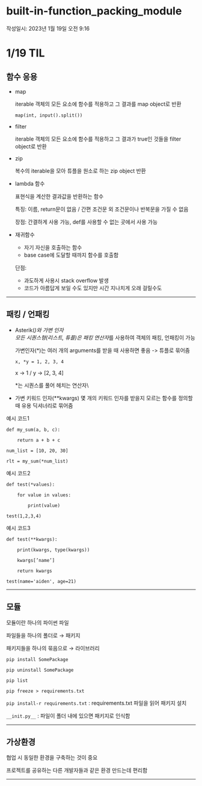 # built-in-function_packing_module


작성일시: 2023년 1월 19일 오전 9:16

# 1/19 TIL

## 함수 응용

- map
    
    iterable 객체의 모든 요소에 함수를 적용하고 그 결과를 map object로 반환
    
    `map(int, input().split())`
    

- filter
    
    iterable 객체의 모든 요소에 함수를 적용하고 그 결과가 true인 것들을 filter object로 반환
    
- zip
    
    복수의 iterable을 모아 튜플을 원소로 하는 zip object 반환
    
    
- lambda 함수
    
    표현식을 계산한 결과값을 반환하는 함수
    
    특징: 이름, return문이 없음 / 간편 조건문 외 조건문이나 반복문을 가질 수 없음
    
    장점:  간결하게 사용 가능, def를 사용할 수 없는 곳에서 사용 가능
    
- 재귀함수
    - 자기 자신을 호출하는 함수
    - base case에 도달할 때까지 함수를 호출함
    
    단점:
    
    - 과도하게 사용시 stack overflow 발생
    - 코드가 아름답게 보일 수도 있지만 시간 지나치게 오래 걸릴수도

---

## 패킹 / 언패킹

- Asterik(*)와 가변 인자\
    모든 시퀀스형(리스트, 튜플)은 패킹 연산자*를 사용하여 객체의 패킹, 언패킹이 가능

    가변인자(*)는 여러 개의 arguments를 받을 때 사용하면 좋음 -> 튜플로 묶어줌

    `x, *y = 1, 2, 3, 4`

    x → 1 / y → [2, 3, 4]

    *는 시퀀스를 풀어 헤치는 연산자\

- 가변 키워드 인자(**kwargs)
    몇 개의 키워드 인자를 받을지 모르는 함수를 정의할 때 유용
    딕셔너리로 묶어줌

예시 코드1
```
def my_sum(a, b, c):

    return a + b + c

num_list = [10, 20, 30]

rlt = my_sum(*num_list)
```
예시 코드2
```
def test(*values):

    for value in values:

        print(value)

test(1,2,3,4)
```
예시 코드3
```
def test(**kwargs):

    print(kwargs, type(kwargs))

    kwargs[’name’]

    return kwargs

test(name='aiden', age=21)
```


---

## 모듈

모듈이란 하나의 파이썬 파일

파일들을 하나의 폴더로 → 패키지

패키지들을 하나의 묶음으로 → 라이브러리

`pip install SomePackage`

`pip uninstall SomePackage`

`pip list`

`pip freeze > requirements.txt` 

`pip install-r requirements.txt`  : requirements.txt 파일을 읽어 패키지 설치

`__init.py__` : 파일이 폴더 내에 있으면 패키지로 인식함

---

## 가상환경

협업 시 동일한 환경을 구축하는 것이 중요

프로젝트를 공유하는 다른 개발자들과 같은 환경 만드는데 편리함 

---